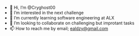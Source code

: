- 👋 Hi, I’m @Cryghost00
- 👀 I’m interested in the next challenge
- 🌱 I’m currently learning software engineering at ALX
- 💞️ I’m looking to collaborate on challenging but improtant tasks 
- 📫 How to reach me by email; ealdzy@gmail.com

<!---
Cryghost00/Cryghost00 is a ✨ special ✨ repository because its `README.md` (this file) appears on your GitHub profile.
You can click the Preview link to take a look at your changes.
--->
